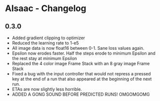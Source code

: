 # AIsaac - Changelog


## 0.3.0

* Added gradient clipping to optimizer
* Reduced the learning rate to 1-e5
* All image data is now float16 between 0-1. Sane loss values again.
* Epsilon now erodes faster. Half the steps erode to minimum Epsilon and the rest stay at minimum Epsilon
* Replaced the 4 color image Frame Stack with an 8 gray image Frame Stack
* Fixed a bug with the input controller that would not repress a pressed key at the end of a run that also appeared at the beginning of the next run.
* ETAs are now slightly less horrible.
* ADDED A GONG SOUND BEFORE PREDICTED RUNS! OMGOMGOMG
